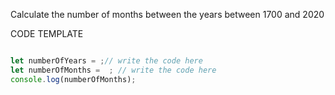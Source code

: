 Calculate the number of months between the years between 1700 and 2020

CODE TEMPLATE

```js

let numberOfYears = ;// write the code here
let numberOfMonths =  ; // write the code here
console.log(numberOfMonths);
```
